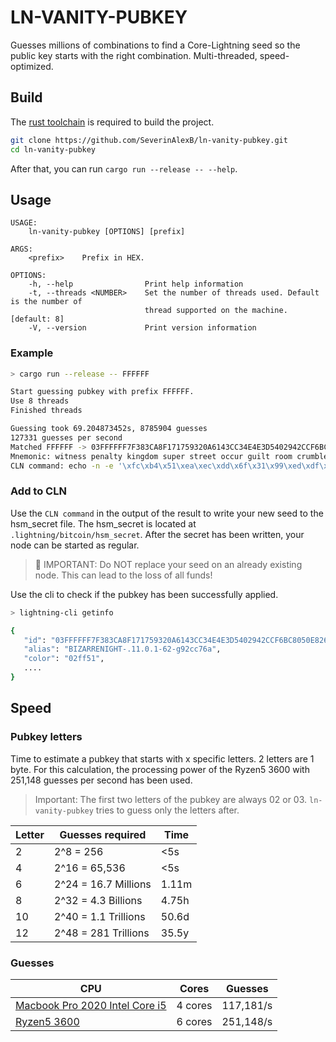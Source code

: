 # LN-VANITY-PUBKEY

Guesses millions of combinations to find a Core-Lightning seed so the public key starts with the right combination.
Multi-threaded, speed-optimized.

## Build

The [rust toolchain](https://doc.rust-lang.org/cargo/getting-started/installation.html) is required to build the project.

```bash
git clone https://github.com/SeverinAlexB/ln-vanity-pubkey.git
cd ln-vanity-pubkey
```

After that, you can run `cargo run --release -- --help`.

## Usage

```text
USAGE:
    ln-vanity-pubkey [OPTIONS] [prefix]

ARGS:
    <prefix>    Prefix in HEX.

OPTIONS:
    -h, --help                Print help information
    -t, --threads <NUMBER>    Set the number of threads used. Default is the number of 
                              thread supported on the machine. [default: 8]
    -V, --version             Print version information
```

### Example
```bash
> cargo run --release -- FFFFFF

Start guessing pubkey with prefix FFFFFF.
Use 8 threads
Finished threads

Guessing took 69.204873452s, 8785904 guesses
127331 guesses per second
Matched FFFFFF -> 03FFFFFF7F383CA8F171759320A6143CC34E4E3D5402942CCF6BC8050E8266C4D9
Mnemonic: witness penalty kingdom super street occur guilt room crumble absorb pulse awesome ordinary minimum flip rhythm romance siege motor excess lift jewel spike protect
CLN command: echo -n -e '\xfc\xb4\x51\xea\xec\xdd\x6f\x31\x99\xed\xdf\x34\xc0\x1a\xb6\x08\x49\xc5\x1a\x16\x45\xc6\xbb\x99\x02\x41\xa7\x48\x16\xef\xf4\x75' > hsm_secret
```

### Add to CLN

Use the `CLN command` in the output of the result to write your new seed to the hsm_secret file. The hsm_secret is 
located at `.lightning/bitcoin/hsm_secret`. After the secret has been written, your node can be started as regular.

>  **🛑️** IMPORTANT: Do NOT replace your seed on an already existing node. This can lead to the loss of all funds!

Use the cli to check if the pubkey has been successfully applied.

```bash
> lightning-cli getinfo

{
   "id": "03FFFFFF7F383CA8F171759320A6143CC34E4E3D5402942CCF6BC8050E8266C4D9",
   "alias": "BIZARRENIGHT-.11.0.1-62-g92cc76a",
   "color": "02ff51",
   ....
}
```

## Speed

### Pubkey letters

Time to estimate a pubkey that starts with x specific letters. 2 letters are 1 byte.
For this calculation, the processing power of the Ryzen5 3600 with 251,148 guesses per second has been used.

> Important: The first two letters of the pubkey are always 02 or 03. `ln-vanity-pubkey` tries to guess only
> the letters after.

| Letter | Guesses required     | Time  |
|--------|----------------------|-------|
| 2      | 2^8 = 256            | <5s   |
| 4      | 2^16 = 65,536        | <5s   |
| 6      | 2^24 = 16.7 Millions | 1.11m |
| 8      | 2^32 = 4.3 Billions  | 4.75h |
| 10     | 2^40 = 1.1 Trillions | 50.6d |
| 12     | 2^48 = 281 Trillions | 35.5y |

### Guesses

| CPU                                                                                 | Cores   | Guesses   |
|-------------------------------------------------------------------------------------|---------|-----------|
| [Macbook Pro 2020 Intel Core i5](https://support.apple.com/kb/SP819?locale=en_GB)   | 4 cores | 117,181/s |
| [Ryzen5 3600](https://www.hetzner.com/dedicated-rootserver/ax41)                    | 6 cores | 251,148/s |
